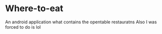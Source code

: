 # Where-to-eat
An android application what contains the opentable restauratns
Also I was forced to do is lol
